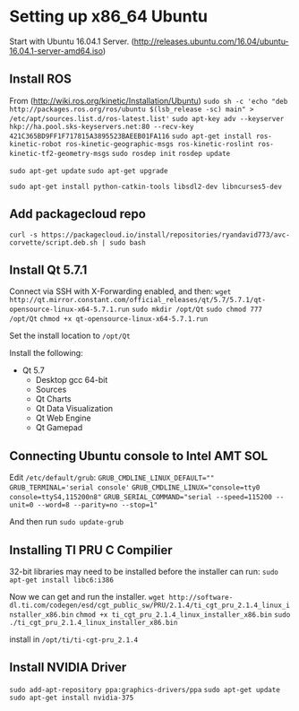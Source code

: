 # Setting up x86_64 Ubuntu
Start with Ubuntu 16.04.1 Server. (http://releases.ubuntu.com/16.04/ubuntu-16.04.1-server-amd64.iso)

## Install ROS
From (http://wiki.ros.org/kinetic/Installation/Ubuntu)
`sudo sh -c 'echo "deb http://packages.ros.org/ros/ubuntu $(lsb_release -sc) main" > /etc/apt/sources.list.d/ros-latest.list'`
`sudo apt-key adv --keyserver hkp://ha.pool.sks-keyservers.net:80 --recv-key 421C365BD9FF1F717815A3895523BAEEB01FA116`
`sudo apt-get install ros-kinetic-robot ros-kinetic-geographic-msgs ros-kinetic-roslint ros-kinetic-tf2-geometry-msgs`
`sudo rosdep init`
`rosdep update`

`sudo apt-get update`
`sudo apt-get upgrade`

`sudo apt-get install python-catkin-tools libsdl2-dev libncurses5-dev`

## Add packagecloud repo
`curl -s https://packagecloud.io/install/repositories/ryandavid773/avc-corvette/script.deb.sh | sudo bash`

## Install Qt 5.7.1
Connect via SSH with X-Forwarding enabled, and then:
`wget http://qt.mirror.constant.com/official_releases/qt/5.7/5.7.1/qt-opensource-linux-x64-5.7.1.run`
`sudo mkdir /opt/Qt`
`sudo chmod 777 /opt/Qt`
`chmod +x qt-opensource-linux-x64-5.7.1.run`

Set the install location to `/opt/Qt`

Install the following:
 - Qt 5.7
     + Desktop gcc 64-bit
     + Sources
     + Qt Charts
     + Qt Data Visualization
     + Qt Web Engine
     + Qt Gamepad

## Connecting Ubuntu console to Intel AMT SOL
Edit `/etc/default/grub`:
`GRUB_CMDLINE_LINUX_DEFAULT=""`
`GRUB_TERMINAL='serial console'`
`GRUB_CMDLINE_LINUX="console=tty0 console=ttyS4,115200n8"`
`GRUB_SERIAL_COMMAND="serial --speed=115200 --unit=0 --word=8 --parity=no --stop=1"`

And then run `sudo update-grub`

## Installing TI PRU C Compilier
32-bit libraries may need to be installed before the installer can run:
`sudo apt-get install libc6:i386`

Now we can get and run the installer.
`wget http://software-dl.ti.com/codegen/esd/cgt_public_sw/PRU/2.1.4/ti_cgt_pru_2.1.4_linux_installer_x86.bin`
`chmod +x ti_cgt_pru_2.1.4_linux_installer_x86.bin`
`sudo ./ti_cgt_pru_2.1.4_linux_installer_x86.bin`

install in `/opt/ti/ti-cgt-pru_2.1.4`

## Install NVIDIA Driver
`sudo add-apt-repository ppa:graphics-drivers/ppa`
`sudo apt-get update`
`sudo apt-get install nvidia-375`



